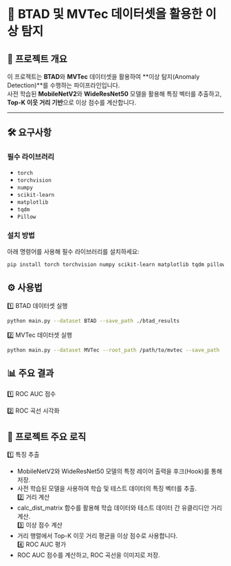 # 🚀 **BTAD 및 MVTec 데이터셋을 활용한 이상 탐지**

## 📖 **프로젝트 개요**
이 프로젝트는 **BTAD**와 **MVTec** 데이터셋을 활용하여 **이상 탐지(Anomaly Detection)**를 수행하는 파이프라인입니다.  
사전 학습된 **MobileNetV2**와 **WideResNet50** 모델을 활용해 특징 벡터를 추출하고, **Top-K 이웃 거리 기반**으로 이상 점수를 계산합니다.

---

## 🛠️ **요구사항**
### **필수 라이브러리**
- `torch`
- `torchvision`
- `numpy`
- `scikit-learn`
- `matplotlib`
- `tqdm`
- `Pillow`

### **설치 방법**
아래 명령어를 사용해 필수 라이브러리를 설치하세요:
```bash
pip install torch torchvision numpy scikit-learn matplotlib tqdm pillow
```

## ⚙️ **사용법**
1️⃣ BTAD 데이터셋 실행
```bash
python main.py --dataset BTAD --save_path ./btad_results
```
2️⃣ MVTec 데이터셋 실행
```bash
python main.py --dataset MVTec --root_path /path/to/mvtec --save_path ./mvtec_results
```

## 📊 **주요 결과**
1️⃣ ROC AUC 점수

2️⃣ ROC 곡선 시각화

## 📜 **프로젝트 주요 로직**
1️⃣ 특징 추출
- MobileNetV2와 WideResNet50 모델의 특정 레이어 출력을 후크(Hook)를 통해 저장.
- 사전 학습된 모델을 사용하여 학습 및 테스트 데이터의 특징 벡터를 추출.<br>
2️⃣ 거리 계산
- calc_dist_matrix 함수를 활용해 학습 데이터와 테스트 데이터 간 유클리디안 거리 계산.<br>
3️⃣ 이상 점수 계산
- 거리 행렬에서 Top-K 이웃 거리 평균을 이상 점수로 사용합니다.<br>
4️⃣ ROC AUC 평가
- ROC AUC 점수를 계산하고, ROC 곡선을 이미지로 저장.


